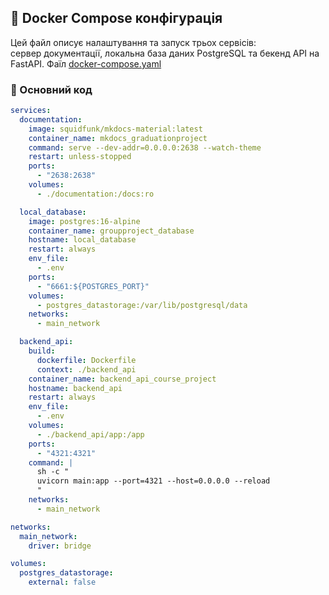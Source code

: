 ## 📘 Docker Compose конфігурація

Цей файл описує налаштування та запуск трьох сервісів:  
сервер документації, локальна база даних PostgreSQL та бекенд API на FastAPI.
Фаїл [docker-compose.yaml](..%2F..%2Fdocker-compose.yaml)

### 🔧 Основний код

```yaml
services:
  documentation:
    image: squidfunk/mkdocs-material:latest
    container_name: mkdocs_graduationproject
    command: serve --dev-addr=0.0.0.0:2638 --watch-theme
    restart: unless-stopped
    ports:
      - "2638:2638"
    volumes:
      - ./documentation:/docs:ro

  local_database:
    image: postgres:16-alpine
    container_name: groupproject_database
    hostname: local_database
    restart: always
    env_file:
      - .env
    ports:
      - "6661:${POSTGRES_PORT}"
    volumes:
      - postgres_datastorage:/var/lib/postgresql/data
    networks:
      - main_network

  backend_api:
    build:
      dockerfile: Dockerfile
      context: ./backend_api
    container_name: backend_api_course_project
    hostname: backend_api
    restart: always
    env_file:
      - .env
    volumes:
      - ./backend_api/app:/app
    ports:
      - "4321:4321"
    command: |
      sh -c "
      uvicorn main:app --port=4321 --host=0.0.0.0 --reload
      "
    networks:
      - main_network

networks:
  main_network:
    driver: bridge

volumes:
  postgres_datastorage:
    external: false

